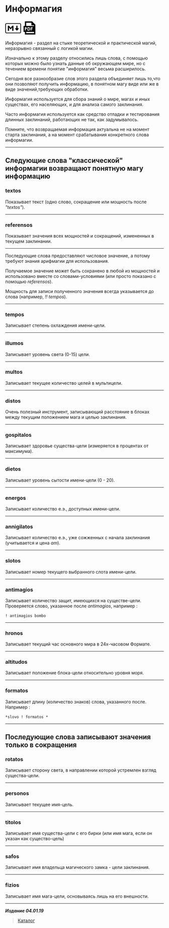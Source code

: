 # Информагия #

<a href="Информагия.md"><img align="middle" alt="logo" src="../../icons/markdown.png" width="50"/></a> <a href="Информагия.pdf"><img align="middle" alt="logo" src="../../icons/pdf.png" width="50"/></a>

Информагия - раздел на стыке теоретической и практической магий, неразрывно связанный с логикой магии.

Изначально к этому разделу относились лишь слова, с помощью которых можно было узнать данные об окружающем мире, но с течением времени понятие "информагия" весьма расширилось.

Сегодня все разнообразие слов этого раздела объединяет лишь то,что они позволяют получить информацию, в понятном магу виде или же в виде значений,требующих обработки.

Информагия используется для сбора знаний о мире, магах и иных существах, его населяющих, и для анализа самого заклинания.

Часто информагия используется как средство отладки и тестирования длинных заклинаний, работающих не так, как задумывалось.

Помните, что возвращаемая информация актуальна не на момент старта заклинания, а на момент срабатывания конкретного слова информагии.

***

## Следующие слова "классической" информагии возвращают понятную магу информацию ##

### **textos** ###

Показывает текст (одно слово, сокращение или мощность после *"textos"*).

***

### **referensos** ###

Показывает значения всех мощностей и сокращений, измененных в текущем заклинании.

***

Последующие слова предоставляют числовое значение, а потому требуют знания арифмагии для использования.

Получаемое значение может быть сохранено в любой из мощностей и использовано вместе со словами-условиями (или просто показано с помощью *referensos*).

Мощность для записи полученного значения всегда указывается до слова (например, *!! tempos*).

***

### **tempos** ###

Записывает степень охлаждения имени-цели.

***

### **illumos** ###

Записывает уровень света (0-15) цели.

***

### **multos** ###

Записывает текущее количество целей в мультицели.

***

### **distos** ###

Очень полезный инструмент, записывающий расстояние в блоках между текущим положением мага и целью заклинания.

***

### **gospitalos** ###

Записывает здоровье существа-цели (измеряется в процентах от максимума).

***

### **dietos** ###

Записывает уровень сытости имени-цели (0 - 20).

***

### **energos** ###

Записывает количество е.э., доступных имени-цели.

***

### **annigilatos** ###

Записывает количество е.э., уже сожженных с начала заклинания (учитывается и цена *am*).

***

### **slotos** ###

Записывает номер текущего выбранного слота имени-цели.

***

### **antimagios** ###

Записывает количество защит, имеющихся на существе-цели. Проверяется слово, указанное после *antimagios*, например :

```cabara
! antimagios bombo
```

***

### **hronos** ###

Записывает текущий час основного мира в 24х-часовом Формате.

***

### **altitudos** ###

Записывает положение блока-цели относительно уровня моря.

***

### **formatos** ###

Записывает длину (количество знаков) слова, указанного после. Например :

```cadabra
*slovo ! formatos *
```

***

## Последующие слова записывают значения только в сокращения ##

### **rotatos** ###

Записывает сторону света, в направлении которой устремлен взгляд существа-цели.

***

### **personos** ###

Записывает текущее имя-цель.

***

### **titolos** ###

Записывает имя существа-цели с его бирки (или имя мага, если он указан как существо-цель)

***

### **safos** ###

Записывает имя владельца магического замка - цели заклинания.

***

### **fizios** ###

Записывает имя мага-цели, основываясь лишь на его внешности.

***

***Издание 04.01.19***

>[Каталог](../../navigation.md)
